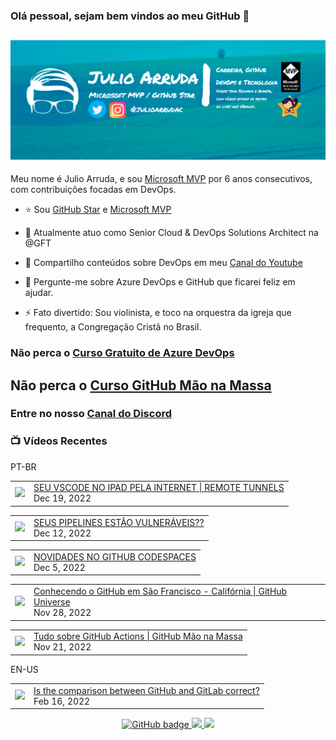 ### Olá pessoal, sejam bem vindos ao meu GitHub 👋

## [![Julio Arruda Header](https://raw.githubusercontent.com/julioarruda/julioarruda/master/fundo%20github.png)](https://youtube.com/user/julioarrudac)
Meu nome é Julio Arruda, e sou [Microsoft MVP](https://mvp.microsoft.com/pt-br/PublicProfile/5002557?fullName=Julio%20%20Arruda) por 6 anos consecutivos, com contribuições focadas em DevOps.


- ⭐ Sou [GitHub Star](https://stars.github.com/profiles/julioarruda) e [Microsoft MVP](https://mvp.microsoft.com/pt-br/PublicProfile/5002557?fullName=Julio%20%20Arruda)

- 🔭 Atualmente atuo como Senior Cloud & DevOps Solutions Architect na @GFT

- 👯 Compartilho conteúdos sobre DevOps em meu [Canal do Youtube](https://youtube.com/user/julioarrudac)

- 💬 Pergunte-me sobre Azure DevOps e GitHub que ficarei feliz em ajudar.

- ⚡ Fato divertido: Sou violinista, e toco na orquestra da igreja que frequento, a Congregação Cristã no Brasil.





### Não perca o [Curso Gratuito de Azure DevOps](https://github.com/julioarruda/Curso-Azure-DevOps)

## Não perca o [Curso GitHub Mão na Massa](https://github.com/github-mao-na-massa/curso-github-mao-na-massa)

### Entre no nosso [Canal do Discord](https://discord.gg/HAr9WFYkpB)


### 📺 Vídeos Recentes

PT-BR

<!-- YOUTUBE:START --><table><tr><td><a href="https://www.youtube.com/watch?v=T9HUeV4ADxQ"><img width="140px" src="https://i.ytimg.com/vi/T9HUeV4ADxQ/mqdefault.jpg"></a></td>
<td><a href="https://www.youtube.com/watch?v=T9HUeV4ADxQ">SEU VSCODE NO IPAD PELA INTERNET | REMOTE TUNNELS</a><br/>Dec 19, 2022</td></tr></table>
<table><tr><td><a href="https://www.youtube.com/watch?v=xFfHoBXdchg"><img width="140px" src="https://i.ytimg.com/vi/xFfHoBXdchg/mqdefault.jpg"></a></td>
<td><a href="https://www.youtube.com/watch?v=xFfHoBXdchg">SEUS PIPELINES ESTÃO VULNERÁVEIS??</a><br/>Dec 12, 2022</td></tr></table>
<table><tr><td><a href="https://www.youtube.com/watch?v=t6LyOl_cF-s"><img width="140px" src="https://i.ytimg.com/vi/t6LyOl_cF-s/mqdefault.jpg"></a></td>
<td><a href="https://www.youtube.com/watch?v=t6LyOl_cF-s">NOVIDADES NO GITHUB CODESPACES</a><br/>Dec 5, 2022</td></tr></table>
<table><tr><td><a href="https://www.youtube.com/watch?v=COGuIxyQV74"><img width="140px" src="https://i.ytimg.com/vi/COGuIxyQV74/mqdefault.jpg"></a></td>
<td><a href="https://www.youtube.com/watch?v=COGuIxyQV74">Conhecendo o GitHub em São Francisco - Califórnia | GitHub Universe</a><br/>Nov 28, 2022</td></tr></table>
<table><tr><td><a href="https://www.youtube.com/watch?v=lcuobWOP40Y"><img width="140px" src="https://i.ytimg.com/vi/lcuobWOP40Y/mqdefault.jpg"></a></td>
<td><a href="https://www.youtube.com/watch?v=lcuobWOP40Y">Tudo sobre GitHub Actions | GitHub Mão na Massa</a><br/>Nov 21, 2022</td></tr></table>
<!-- YOUTUBE:END -->

EN-US
<!-- YOUTUBEEN:START --><table><tr><td><a href="https://www.youtube.com/watch?v=wHo1ftsyzNE"><img width="140px" src="https://i.ytimg.com/vi/wHo1ftsyzNE/mqdefault.jpg"></a></td>
<td><a href="https://www.youtube.com/watch?v=wHo1ftsyzNE">Is the comparison between GitHub and GitLab correct?</a><br/>Feb 16, 2022</td></tr></table>
<!-- YOUTUBEEN:END -->



<p align="center">
  <a href="https://github.com/julioarruda?tab=followers">
    <img src="https://img.shields.io/github/followers/julioarruda?label=Followers&logo=GitHub&style=for-the-badge" alt="GitHub badge" />
  </a>
  <a href="http://twitter.com/julioarrudac">
    <img src="https://img.shields.io/twitter/follow/julioarrudac?label=Twitter&logo=twitter&style=for-the-badge" />
  </a>
  <a href="http://youtube.com/c/julioarruda?sub_confirmation=1">
    <img src="https://img.shields.io/youtube/views/4BYlkYtHNus?label=YouTube&logo=YouTube&style=for-the-badge" />
  </a>
</p>

<!--
**julioarruda/julioarruda** is a ✨ _special_ ✨ repository because its `README.md` (this file) appears on your GitHub profile.

Here are some ideas to get you started:

- 🔭 I’m currently working on ...
- 🌱 I’m currently learning ...
- 👯 I’m looking to collaborate on ...
- 🤔 I’m looking for help with ...
- 💬 Ask me about ...
- 📫 How to reach me: ...
- 😄 Pronouns: ...
- ⚡ Fun fact: ...
-->
